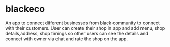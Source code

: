 # blackeco

An app to connect different businesses from black community to connect with their customers. User can create their shop in app and add menu, shop details,address, shop timings so other users can see the details and connect with owner via chat and rate the shop on the app.
